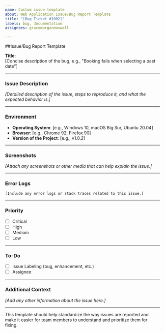 ```yaml
---
name: Custom issue template
about: Web Application Issue/Bug Report Template
title: "[Bug Ticket #1002]"
labels: bug, documentation
assignees: gracemorganmaxwell

---
```


##Issue/Bug Report Template

**Title**:  
[Concise description of the bug, e.g., "Booking fails when selecting a past date"]

---

### Issue Description

_[Detailed description of the issue, steps to reproduce it, and what the expected behavior is.]_

---

### Environment

- **Operating System**: [e.g., Windows 10, macOS Big Sur, Ubuntu 20.04]
- **Browser**: [e.g., Chrome 92, Firefox 90]
- **Version of the Project**: [e.g., v1.0.2]

---

### Screenshots

_[Attach any screenshots or other media that can help explain the issue.]_

---

### Error Logs

```
[Include any error logs or stack traces related to this issue.]
```

---

### Priority

- [ ] Critical
- [ ] High
- [ ] Medium
- [ ] Low

---

### To-Do

- [ ] Issue Labeling (bug, enhancement, etc.)
- [ ] Assignee

---

### Additional Context

_[Add any other information about the issue here.]_

---


This template should help standardize the way issues are reported and make it easier for team members to understand and prioritize them for fixing.

